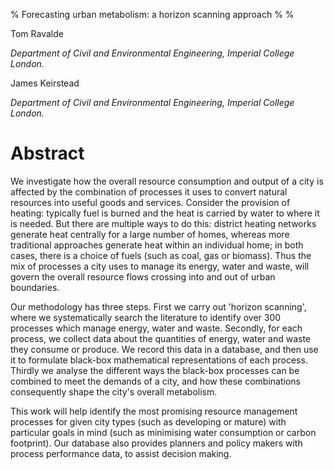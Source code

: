 % Forecasting urban metabolism: a horizon scanning approach
%
%

Tom Ravalde

*Department of Civil and Environmental Engineering, Imperial College London.*


James Keirstead

*Department of Civil and Environmental Engineering, Imperial College London.*

# Abstract

We investigate how the overall resource consumption and output of a city is affected by the combination of processes it uses to convert natural resources into useful goods and services. Consider the provision of heating: typically fuel is burned and the heat is carried by water to where it is needed. But there are multiple ways to do this: district heating networks generate heat centrally for a large number of homes, whereas more traditional approaches generate heat within an individual home; in both cases, there is a choice of fuels (such as coal, gas or biomass). Thus the mix of processes a city uses to manage its energy, water and waste, will govern the overall resource flows crossing into and out of urban boundaries.

Our methodology has three steps. First we carry out 'horizon scanning', where we systematically search the literature to identify over 300 processes which manage energy, water and waste. Secondly, for each process, we collect data about the quantities of energy, water and waste they consume or produce. We record this data in a database, and then use it to formulate black-box mathematical representations of each process. Thirdly we analyse the different ways the black-box processes can be combined to meet the demands of a city, and how these combinations consequently shape the city's overall metabolism.

This work will help identify the most promising resource management processes for given city types (such as developing or mature) with particular goals in mind (such as minimising water consumption or carbon footprint). Our database also provides planners and policy makers with process performance data, to assist decision making.
